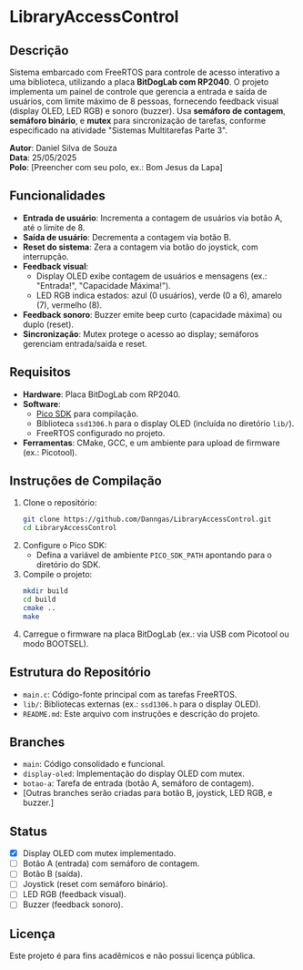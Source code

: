 # LibraryAccessControl

## Descrição
Sistema embarcado com FreeRTOS para controle de acesso interativo a uma biblioteca, utilizando a placa **BitDogLab com RP2040**. O projeto implementa um painel de controle que gerencia a entrada e saída de usuários, com limite máximo de 8 pessoas, fornecendo feedback visual (display OLED, LED RGB) e sonoro (buzzer). Usa **semáforo de contagem**, **semáforo binário**, e **mutex** para sincronização de tarefas, conforme especificado na atividade "Sistemas Multitarefas Parte 3".

**Autor**: Daniel Silva de Souza  
**Data**: 25/05/2025  
**Polo**: [Preencher com seu polo, ex.: Bom Jesus da Lapa]

## Funcionalidades
- **Entrada de usuário**: Incrementa a contagem de usuários via botão A, até o limite de 8.
- **Saída de usuário**: Decrementa a contagem via botão B.
- **Reset do sistema**: Zera a contagem via botão do joystick, com interrupção.
- **Feedback visual**:
  - Display OLED exibe contagem de usuários e mensagens (ex.: "Entrada!", "Capacidade Máxima!").
  - LED RGB indica estados: azul (0 usuários), verde (0 a 6), amarelo (7), vermelho (8).
- **Feedback sonoro**: Buzzer emite beep curto (capacidade máxima) ou duplo (reset).
- **Sincronização**: Mutex protege o acesso ao display; semáforos gerenciam entrada/saída e reset.

## Requisitos
- **Hardware**: Placa BitDogLab com RP2040.
- **Software**:
  - [Pico SDK](https://github.com/raspberrypi/pico-sdk) para compilação.
  - Biblioteca `ssd1306.h` para o display OLED (incluída no diretório `lib/`).
  - FreeRTOS configurado no projeto.
- **Ferramentas**: CMake, GCC, e um ambiente para upload de firmware (ex.: Picotool).

## Instruções de Compilação
1. Clone o repositório:
   ```bash
   git clone https://github.com/Danngas/LibraryAccessControl.git
   cd LibraryAccessControl
   ```
2. Configure o Pico SDK:
   - Defina a variável de ambiente `PICO_SDK_PATH` apontando para o diretório do SDK.
3. Compile o projeto:
   ```bash
   mkdir build
   cd build
   cmake ..
   make
   ```
4. Carregue o firmware na placa BitDogLab (ex.: via USB com Picotool ou modo BOOTSEL).

## Estrutura do Repositório
- `main.c`: Código-fonte principal com as tarefas FreeRTOS.
- `lib/`: Bibliotecas externas (ex.: `ssd1306.h` para o display OLED).
- `README.md`: Este arquivo com instruções e descrição do projeto.

## Branches
- `main`: Código consolidado e funcional.
- `display-oled`: Implementação do display OLED com mutex.
- `botao-a`: Tarefa de entrada (botão A, semáforo de contagem).
- [Outras branches serão criadas para botão B, joystick, LED RGB, e buzzer.]

## Status
- [x] Display OLED com mutex implementado.
- [ ] Botão A (entrada) com semáforo de contagem.
- [ ] Botão B (saída).
- [ ] Joystick (reset com semáforo binário).
- [ ] LED RGB (feedback visual).
- [ ] Buzzer (feedback sonoro).

## Licença
Este projeto é para fins acadêmicos e não possui licença pública.